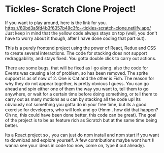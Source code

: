 # Tickles- Scratch Clone Project!

If you want to play around, here is the link for you.
https://60bd3a5fd4b3f6357b49c3fc--tickles-scratch-clone.netlify.app/
Just keep in mind that the yellow code always stays on top (well, you don't have to worry about it though, after I have done coding that part out).

This is a purely frontend project using the power of React, Redux and CSS to create several interactions. The code for stacking does not support redraggability, and stays fixed. You gotta double click to carry out actions. 

There are some bugs, that will be fixed as I go along. also the code for Events was causing a lot of problem, so has been removed. The sprite support is as of now of 2. One is Cat and the other is Fish. The reason for why they do not appear together, is pretty obvious I guess. You can go ahead and spin either one of them the way you want to, tell them to go anywhere, or wait for a certain time before doing something, or tell them to carry out as many motions as u can by stacking all the code up! Its obviously not something you gotta do in your free time, but its a good exercise for developers, who will look and go (Hmm.. how did that happen? Oh no, this could have been done better, this code can be great). The goal of the project is to be as feature rich as Scratch but at the same time being better. 

Its a React project so , you can just do npm install and npm start if you want to download and explore yourself. A few contributions maybe wont hurt (I wanna see your ideas in code too now, come on, type it out already).
 
